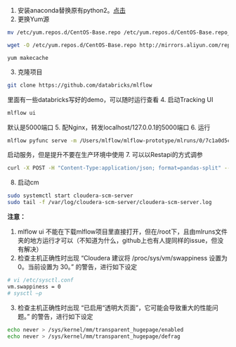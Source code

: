 1. 安装anaconda替换原有python2。[点击](https://blog.csdn.net/qq_36527339/article/details/81347353)
2. 更换Yum源
```bash
mv /etc/yum.repos.d/CentOS-Base.repo /etc/yum.repos.d/CentOS-Base.repo_bak
```
```bash
wget -O /etc/yum.repos.d/CentOS-Base.repo http://mirrors.aliyun.com/repo/Centos-7.repo
```
```shell
yum makecache
```
3. 克隆项目
```bash
git clone https://github.com/databricks/mlflow
```
里面有一些databricks写好的demo，可以随时运行查看
4. 启动Tracking UI
```bash
mlflow ui
```
默认是5000端口
5. 配Nginx，转发localhost/127.0.0.1的5000端口
6. 运行
```bash
mlflow pyfunc serve -m /Users/mlflow/mlflow-prototype/mlruns/0/7c1a0d5c42844dcdb8f5191146925174/artifacts/model -p 1234
```
启动服务，但是提升不要在生产环境中使用
7. 可以以Restapi的方式调参
```bash
curl -X POST -H "Content-Type:application/json; format=pandas-split" --data '{"columns":["alcohol", "chlorides", "citric acid", "density", "fixed acidity", "free sulfur dioxide", "pH", "residual sugar", "sulphates", "total sulfur dioxide", "volatile acidity"],"data":[[12.8, 0.029, 0.48, 0.98, 6.2, 29, 3.33, 1.2, 0.39, 75, 0.66]]}' http://127.0.0.1:1234/invocations
```

8. 启动cm
```bash
sudo systemctl start cloudera-scm-server
sudo tail -f /var/log/cloudera-scm-server/cloudera-scm-server.log
```

**注意：**
1. mlflow ui 不能在下载mlflow项目里直接打开，但在/root下，且由mlruns文件夹的地方运行才可以（不知道为什么，github上也有人提同样的issue，但没有解决）
2. 检查主机正确性时出现 “Cloudera 建议将 /proc/sys/vm/swappiness 设置为 0。当前设置为 30。” 的警告，进行如下设定
```bash
# vi /etc/sysctl.conf
vm.swappiness = 0
# sysctl –p
```
3. 检查主机正确性时出现 “已启用“透明大页面”，它可能会导致重大的性能问题。” 的警告，进行如下设定
```bash
echo never > /sys/kernel/mm/transparent_hugepage/enabled
echo never > /sys/kernel/mm/transparent_hugepage/defrag
```
